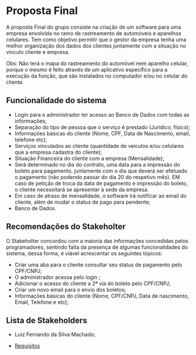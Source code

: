 # Proposta Final

A proposta Final do grupo consiste na criação de um software para uma empresa envolvida no ramo de rastreamento de automóveis e aparelhos celulares. Tem como objetivo permitir que o gestor da empresa tenha uma melhor organização dos dados dos clientes juntamente com a situação no vínculo cliente e empresa.

Obs: Não terá o mapa do rastreamento do automóvel nem aparelho celular, porque o mesmo é feito através de um aplicativo específico para a execução da função, que são instalados no computador e/ou no celular do cliente.

## Funcionalidade do sistema

- Login para o administrador ter acesso ao Banco de Dados com todas as informações;
- Separação do tipo de pessoa que o serviço é prestado (Jurídico,  físico);
- Informações básicas do cliente (Nome, CPF, Data de Nascimento, email, telefone etc);
- Serviços vinculados ao cliente (quantidade de veículos e/ou celulares que a empresa cadastra do cliente);
- Situação Financeira do cliente com a empresa (Mensalidade);
- Será determinado no dia do contrato, uma data para a impressão do boleto para pagamento, juntamente com o dia que deverá ser efetuado o pagamento (não podendo passar do dia 20 do respetivo mês). EM caso de petição de troca da data de pagamento e impressão do boleto, o cliente necessitará se apresentar à sede da empresa.
- Em caso de atraso de mensalidade, o software irá notificar ao email do cliente, além de mudar o status de pago para pendente;
- Banco de Dados.

## Recomendações do Stakeholter

O Stakeholter concordou com a maioria das informações concedidas pelos programadores, sentindo falta da presença de algumas funcionalidades do sistema, dessa forma, é viável acrescentar os seguintes tópicos:

- Criar uma aba para o cliente consultar seu status de pagamento pelo  CPF/CNPJ;
- O administrador acessa pelo login ;
- Adicionar o acesso do cliente a 2ª via do boleto pelo CPF/CNPJ;
- Criar um novo email para o envio dos boletos;
- Informações básicas do cliente (Nome, CPF/CNPJ, Data de nascimento, Email, Telefone e etc);

## Lista de Stakeholders

- Luiz Fernando da Silva Machado;

- [Requisitos](https://git-scm.com/)
